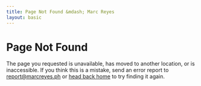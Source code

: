 ```yaml
---
title: Page Not Found &mdash; Marc Reyes
layout: basic
---
```


# Page Not Found

The page you requested is unavailable, has moved to another location, or is inaccessible. If you think this is a mistake, send an error report to <a class="link-1" href="mailto:report@marcreyes.ph?subject=Site Error Report (marcreyes.ph)">report@marcreyes.ph</a> or <a class="link-1" href="https://marcreyes.ph">head back home</a> to try finding it again.